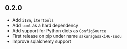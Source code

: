 


## 0.2.0

- Add `i18n`, `itertools`
- Add `toml` as a hard dependency
- Add support for Python dicts as `ConfigSource`
- First release on pip under name `sakuragasaki46-suou`
- Improve sqlalchemy support

